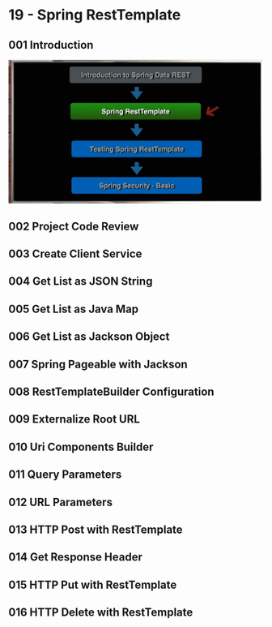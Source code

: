 # 19 - Spring RestTemplate

## 001 Introduction
![alt text](image.png)
## 002 Project Code Review
## 003 Create Client Service
## 004 Get List as JSON String
## 005 Get List as Java Map
## 006 Get List as Jackson Object
## 007 Spring Pageable with Jackson
## 008 RestTemplateBuilder Configuration
## 009 Externalize Root URL
## 010 Uri Components Builder
## 011 Query Parameters
## 012 URL Parameters
## 013 HTTP Post with RestTemplate
## 014 Get Response Header
## 015 HTTP Put with RestTemplate
## 016 HTTP Delete with RestTemplate